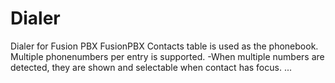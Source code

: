 # Dialer
Dialer for Fusion PBX
FusionPBX Contacts table is used as the phonebook.
Multiple phonenumbers per entry is supported.
-When multiple numbers are detected, they are shown and selectable when contact has focus.
...